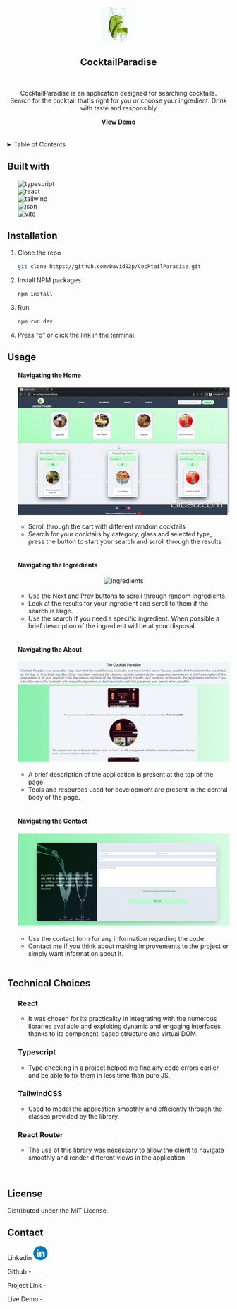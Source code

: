 <br />
<div align="center">
     <img src="./dist/assets/logo-11f1a9ec.png" alt="Logo" width="80" height="80">

<h2 align="center">CocktailParadise</h2>
<br/>

<p align="center">CocktailParadise is an application designed for searching cocktails.<br /> Search for the cocktail that's right for you or choose your ingredient. Drink with taste and responsibly</p>
<a href="https://cocktailsparadise.netlify.app/"><strong>View Demo</strong></a>
<br />
</div>
<br /><br />

<details>
  <summary>Table of Contents</summary>
  <ol>
    <li><a href="#built-with">Built With</a></li>
    <li><a href="#installation">Installation</a></li>
    <li><a href="#usage">Usage</a></li>
    <li><a href="#technical-choices">Technical Choices</a></li>
    <li><a href="#license">License</a></li>
    <li><a href="#contact">Contact</a></li>
  </ol>
</details>

## Built with

<ul style="list-style-type: none;">
<li>
<img src="https://img.shields.io/badge/TypeScript-007ACC?style=for-the-badge&logo=typescript&logoColor=white" alt="typescript">
</li>
<li>
 <img src="https://img.shields.io/badge/React-20232A?style=for-the-badge&logo=react&logoColor=61DAFB" alt="react"> 
</li>
<li>
<img src="https://img.shields.io/badge/Tailwind_CSS-38B2AC?style=for-the-badge&logo=tailwind-css&logoColor=white" alt="tailwind">
<li>
<img src="https://img.shields.io/badge/json-5E5C5C?style=for-the-badge&logo=json&logoColor=white" alt="json">
</li>
<li>
<img src="https://img.shields.io/badge/Vite-B73BFE?style=for-the-badge&logo=vite&logoColor=FFD62E" alt="vite">
</li>
</ul>

## Installation

1. Clone the repo
   ```sh
   git clone https://github.com/David92p/CocktailParadise.git
   ```
2. Install NPM packages
   ```sh
   npm install
   ```
3. Run
   ```sh
   npm run dev
   ```
4. Press "o" or click the link in the terminal.

## Usage

<ul style="list-style-type: none;">
    <li>
      <h4>Navigating the Home</h4>
      <div align="center">
        <img src="/dist/assets/home.gif" alt="home" align="center">
      </div>
      <br />
      <ul>
        <li>Scroll through the cart with different random cocktails</li>
        <li>Search for your cocktails by category, glass and selected type, press the button to start your search and scroll through the results</li>
      </ul>
    </li>
    <br />
    <li>
      <h4>Navigating the Ingredients</h4>
      <div align="center">
        <img src="/dist/assets/ingredients.gif" alt="ingredients">
      </div>
      <br />
      <ul>
        <li>Use the Next and Prev buttons to scroll through random ingredients.</li>
        <li>Look at the results for your ingredient and scroll to them if the search is large.</li>
        <li>Use the search if you need a specific ingredient. When possible a brief description of the ingredient will be at your disposal.</li>
      </ul>
    </li>
    <br />
    <li>
      <h4>Navigating the About</h4>
      <div align="center">
        <img src="/dist/assets/about.png" alt="about" width="600" heigth="300">
      </div>
      <br />
      <ul>
        <li>A brief description of the application is present at the top of the page</li>
        <li>Tools and resources used for development are present in the central body of the page.</li>
      </ul>
    </li>
    <br />
    <li>
      <h4>Navigating the Contact</h4>
      <div align="center">
        <img src="/dist/assets/contact.png" alt="contact" width="600" heigth="300">
      </div>
      <br />
      <ul>
        <li>Use the contact form for any information regarding the code.</li>
        <li>Contact me if you think about making improvements to the project or simply want information about it.</li>
      </ul>
    </li>
    <br />
  </ul>
  
  ## Technical Choices
  
  
  <ul
    <li><h3>React</h3></li>
    <ul>
        <li>It was chosen for its practicality in integrating with the numerous libraries available and exploiting dynamic and engaging interfaces thanks to its component-based structure and virtual DOM.</li>
     </ul>
  </ul>
  <ul
    <li><h3>Typescript</h3></li>
    <ul>
        <li>Type checking in a project helped me find any code errors earlier and be able to fix them in less time than pure JS.</li>
     </ul>
  </ul>
  <h4></h4>
    <ul
    <li><h3>TailwindCSS</h3></li>
    <ul>
        <li>Used to model the application smoothly and efficiently through the classes provided by the library.</li>
     </ul>
  </ul>
  <h4></h4>
    <ul
    <li><h3>React Router</h3></li>
    <ul>
        <li>The use of this library was necessary to allow the client to navigate smoothly and render different views in the application.</li>
     </ul>
  </ul>
  <br>
  
  ## License

Distributed under the MIT License.

## Contact

Linkedin [<img src="./src/assets/linkedin.png"></img>](https://it.linkedin.com/in/davide-panetta-065420207)

Github - 

Project Link - 

Live Demo - 


